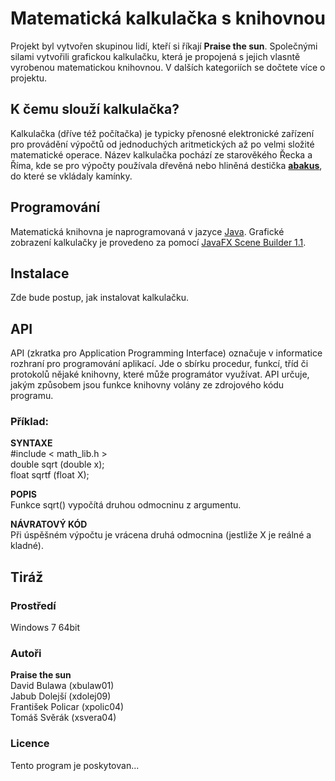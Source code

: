 # Matematická kalkulačka s knihovnou 
Projekt byl vytvořen skupinou lidí, kteří si říkají **Praise the sun**. Společnými silami vytvořili grafickou kalkulačku, která je propojená s jejich vlasntě vyrobenou matematickou knihovnou. V dalších kategoriích se dočtete více o projektu. 

## K čemu slouží kalkulačka?
Kalkulačka (dříve též počítačka) je typicky přenosné elektronické zařízení pro provádění výpočtů od jednoduchých aritmetických až po velmi složité matematické operace. Název kalkulačka pochází ze starověkého Řecka a Říma, kde se pro výpočty používala dřevěná nebo hliněná destička **[abakus](https://cs.wikipedia.org/wiki/Po%C4%8D%C3%ADtadlo)**, do které se vkládaly kamínky.

## Programování
Matematická knihovna je naprogramovaná v jazyce [Java](https://cs.wikipedia.org/wiki/JavaFX). Grafické zobrazení kalkulačky je provedeno za pomocí [JavaFX Scene Builder 1.1](http://www.oracle.com/technetwork/java/javafxscenebuilder-1x-archive-2199384.html). 

## Instalace 
Zde bude postup, jak instalovat kalkulačku.

## API 
API (zkratka pro Application Programming Interface) označuje v informatice rozhraní pro programování aplikací. Jde o sbírku procedur, funkcí, tříd či protokolů nějaké knihovny, které může programátor využívat. API určuje, jakým způsobem jsou funkce knihovny volány ze zdrojového kódu programu.

### Příklad: 

**SYNTAXE** <br />
      #include &lt; math_lib.h &gt; <br />
      double sqrt (double x); <br />
      float sqrtf (float X); <br />
  
**POPIS** <br />
      Funkce sqrt() vypočítá druhou odmocninu z argumentu. <br />
      
**NÁVRATOVÝ KÓD** <br />
      Při úspěšném výpočtu je vrácena druhá odmocnina (jestliže X je reálné a kladné).

## Tiráž

### Prostředí 
Windows 7 64bit

### Autoři 
**Praise the sun** <br />
David Bulawa (xbulaw01) <br />
Jabub Dolejší (xdolej09) <br />
František Policar (xpolic04) <br />
Tomáš Svěrák (xsvera04)

### Licence
Tento program je poskytovan...
